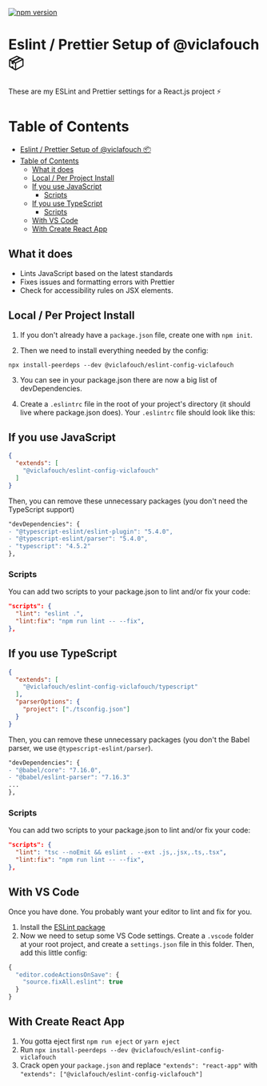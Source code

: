 [![npm version](https://badge.fury.io/js/%40viclafouch%2Feslint-config-viclafouch.svg)](https://badge.fury.io/js/%40viclafouch%2Feslint-config-viclafouch)

# Eslint / Prettier Setup of @viclafouch 📦

These are my ESLint and Prettier settings for a React.js project ⚡️


# Table of Contents

- [Eslint / Prettier Setup of @viclafouch 📦](#eslint--prettier-setup-of-viclafouch-)
- [Table of Contents](#table-of-contents)
  - [What it does](#what-it-does)
  - [Local / Per Project Install](#local--per-project-install)
  - [If you use JavaScript](#if-you-use-javascript)
    - [Scripts](#scripts)
  - [If you use TypeScript](#if-you-use-typescript)
    - [Scripts](#scripts-1)
  - [With VS Code](#with-vs-code)
  - [With Create React App](#with-create-react-app)

## What it does

* Lints JavaScript based on the latest standards
* Fixes issues and formatting errors with Prettier
* Check for accessibility rules on JSX elements.

## Local / Per Project Install

1. If you don't already have a `package.json` file, create one with `npm init`.

2. Then we need to install everything needed by the config:

```
npx install-peerdeps --dev @viclafouch/eslint-config-viclafouch
```

3. You can see in your package.json there are now a big list of devDependencies.

4. Create a `.eslintrc` file in the root of your project's directory (it should live where package.json does). Your `.eslintrc` file should look like this:

## If you use JavaScript

```json
{
  "extends": [
    "@viclafouch/eslint-config-viclafouch"
  ]
}
```

Then, you can remove these unnecessary packages (you don't need the TypeScript support)

```diff
"devDependencies": {
- "@typescript-eslint/eslint-plugin": "5.4.0",
- "@typescript-eslint/parser": "5.4.0",
- "typescript": "4.5.2"
},
```

### Scripts

You can add two scripts to your package.json to lint and/or fix your code:

```json
"scripts": {
  "lint": "eslint .",
  "lint:fix": "npm run lint -- --fix",
},
```
## If you use TypeScript

```json
{
  "extends": [
    "@viclafouch/eslint-config-viclafouch/typescript"
  ],
  "parserOptions": {
    "project": ["./tsconfig.json"]
  }
}
```

Then, you can remove these unnecessary packages (you don't the Babel parser, we use `@typescript-eslint/parser`).


```diff
"devDependencies": {
- "@babel/core": "7.16.0",
- "@babel/eslint-parser": "7.16.3"
...
},
```

### Scripts

You can add two scripts to your package.json to lint and/or fix your code:

```json
"scripts": {
  "lint": "tsc --noEmit && eslint . --ext .js,.jsx,.ts,.tsx",
  "lint:fix": "npm run lint -- --fix",
},
```

## With VS Code

Once you have done. You probably want your editor to lint and fix for you.

1. Install the [ESLint package](https://marketplace.visualstudio.com/items?itemName=dbaeumer.vscode-eslint)
2. Now we need to setup some VS Code settings. Create a `.vscode` folder at your root project, and create a `settings.json` file in this folder. Then, add this little config:

```js
{
  "editor.codeActionsOnSave": {
    "source.fixAll.eslint": true
  }
}
```

## With Create React App

1. You gotta eject first `npm run eject` or `yarn eject`
1. Run `npx install-peerdeps --dev @viclafouch/eslint-config-viclafouch`
1. Crack open your `package.json` and replace `"extends": "react-app"` with `"extends": ["@viclafouch/eslint-config-viclafouch"]`
